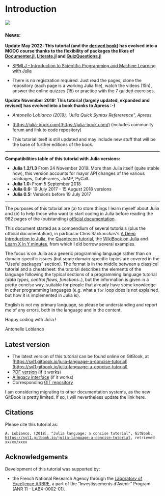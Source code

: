 # Introduction

![](.gitbook/assets/julia_hello_world%20%281%29.png)

### News:

**Update May 2022: This tutorial (and the [derived book](https://julia-book.com/)) has evolved into a MOOC course thanks to the flexibility of packages the likes of [Documenter.jl](https://github.com/JuliaDocs/Documenter.jl), [Literate.jl](https://github.com/fredrikekre/Literate.jl) and [QuizQuestions.jl](https://github.com/jverzani/QuizQuestions.jl)**

- [SPMLJ - Introduction to Scientific Programming and Machine Learning with Julia](https://sylvaticus.github.io/SPMLJ)

- There is no registration required. Just read the pages, clone the repository (each page is a working Julia file), watch the videos (15h), answer the online quizzes (15) or practice with the 7 guided exercises.

**Update November 2019: This tutorial (largely updated, expanded and revised) has evolved into a book thanks to Apress :-)**

-  _Antonello Lobianco (2019), "Julia Quick Syntax Refererence", Apress_

-  [https://julia-book.com](https://julia-book.com/) (includes community forum and link to code repository)

- This tutorial itself is still updated and may include new stuff that will be the base of further editions of the book.

-----
**Compatibilities table of this tutorial with Julia versions:**

* **Julia 1.2/1.3** From 24 November 2019. More than Julia itself (quite stable now), this version accounts for mayor API changes of the various packages, DataFrames, JuMP, PyCall..
* **Julia 1.0:** From 5 September 2018
* **Julia 0.6:** 19 July 2017 - 15 August 2018 versions
* **Julia 0.5:** Versions before 19 July 2017
-----
The purposes of this tutorial are \(a\) to store things I learn myself about Julia and \(b\) to help those who want to start coding in Julia before reading the 982 pages of the \(outstanding\) [official documentation](https://docs.julialang.org/en/stable/).

This document started as a compendium of several tutorials \(plus the official documentation\), in particular Chris Rackauckas's [A Deep Introduction to Julia](http://ucidatascienceinitiative.github.io/IntroToJulia/), the [Quantecon tutorial](https://lectures.quantecon.org/jl/), the [WikiBook on Julia](https://en.wikibooks.org/wiki/Introducing_Julia) and [Learn X in Y minutes](https://learnxinyminutes.com/docs/julia/), from which I did borrow several examples.

The focus is on Julia as a generic programming language rather than on domain-specific issues \(but some domain-specific topics are covered in the "Useful packages" section\). The format is in the middle between a classical tutorial and a cheatsheet: the tutorial describes the elements of the language following the typical sections of a programming language tutorial \(_data types, control flows, functions.._\), but the information is given in a pretty concise way, suitable for people that already have some knowledge in other programming languages \(e.g. what a `for` loop does is not explained, but how it is implemented in Julia is\).

English is not my primary language, so please be understanding and report me of any errors, both in the language and in the content.

Happy coding with Julia !

Antonello Lobianco

## Latest version

* The latest version of this tutorial can be found online on GitBook, at [https://syl1.gitbook.io/julia-language-a-concise-tutorial](https://syl1.gitbook.io/julia-language-a-concise-tutorial)
* [PDF version](https://legacy.gitbook.com/download/pdf/book/sylvaticus/julia-language-a-concise-tutorial) \(if it works\)
* [A legacy interface](https://legacy.gitbook.com/book/sylvaticus/julia-language-a-concise-tutorial) \(if it works\)
* Corresponding [GIT repository](https://github.com/sylvaticus/juliatutorial)

I am considering migrating to other documentation systems, as the new GitBook is pretty limited. If so, I will nevertheless update the link here.

## Citations

Please cite this tutorial as:

`A. Lobianco, (2018), “Julia language: a concise tutorial", GitBook,` [`https://syl1.gitbook.io/julia-language-a-concise-tutorial`](https://syl1.gitbook.io/julia-language-a-concise-tutorial)`, retrieved xx/xx/xxxx`

## Acknowledgements

Development of this tutorial was supported by:

* the French National Research Agency through the [Laboratory of Excellence ARBRE](http://mycor.nancy.inra.fr/ARBRE/), a part of the “Investissements d'Avenir” Program \(ANR 11 – LABX-0002-01\).
